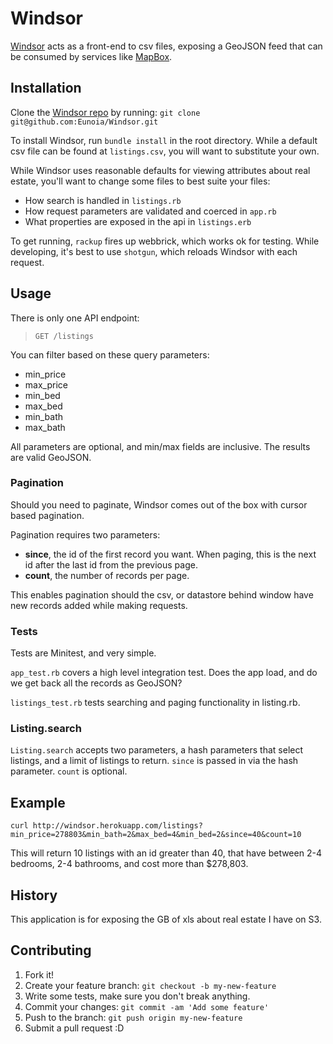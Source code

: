 # Windsor

[Windsor](http://windsor.herokuapp.com/) acts as a front-end to csv files, exposing a GeoJSON feed that can be consumed by services like [MapBox](http://mapbox.com).

## Installation

Clone the [Windsor repo](https://github.com/Eunoia/windsor) by running:
`git clone git@github.com:Eunoia/Windsor.git`

To install Windsor, run `bundle install` in the root directory. While a default csv file can be found at `listings.csv`, you will want to substitute your own.

While Windsor uses reasonable defaults for viewing attributes about real estate, you'll want to change some files to best suite your files:

* How search is handled in `listings.rb`
* How request parameters are validated and coerced in `app.rb`
* What properties are exposed in the api in `listings.erb`

To get running, `rackup` fires up webbrick, which works ok for testing. While developing, it's best to use `shotgun`, which reloads Windsor with each request. 

## Usage


There is only one API endpoint:
> `GET /listings`

You can filter based on these query parameters:

* min_price
* max_price
* min_bed
* max_bed
* min_bath
* max_bath

All parameters are optional, and min/max fields are inclusive. The results are valid GeoJSON.

### Pagination
Should you need to paginate, Windsor comes out of the box with cursor based pagination.  

Pagination requires two parameters:

* **since**, the id of the first record you want. When paging, this is the next id after the last id from the previous page. 
* **count**, the number of records per page.
 
This enables pagination should the csv, or datastore behind window have new records added while making requests.

### Tests

Tests are Minitest, and very simple. 

`app_test.rb` covers a high level integration test. Does the app load, and do we get back all the records as GeoJSON?

`listings_test.rb` tests searching and paging functionality in listing.rb. 

### Listing.search
`Listing.search` accepts two parameters, a hash parameters that select listings, and a limit of listings to return. `since` is passed in via the hash parameter. `count` is optional. 

## Example

```
curl http://windsor.herokuapp.com/listings?min_price=278803&min_bath=2&max_bed=4&min_bed=2&since=40&count=10
```

This will return 10 listings with an id greater than 40, that have between 2-4 bedrooms, 2-4 bathrooms, and cost more than $278,803.

## History

This application is for exposing the GB of xls about real estate I have on S3.

## Contributing
1. Fork it!
2. Create your feature branch: `git checkout -b my-new-feature`
3. Write some tests, make sure you don't break anything.
3. Commit your changes: `git commit -am 'Add some feature'`
4. Push to the branch: `git push origin my-new-feature`
5. Submit a pull request :D